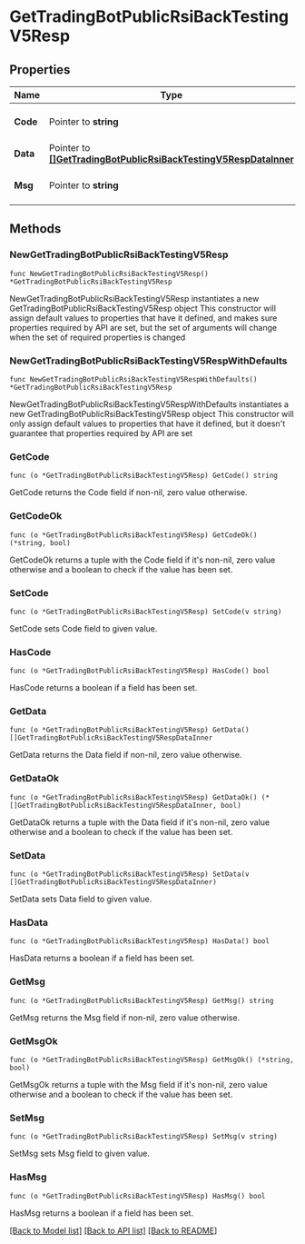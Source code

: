 # GetTradingBotPublicRsiBackTestingV5Resp

## Properties

Name | Type | Description | Notes
------------ | ------------- | ------------- | -------------
**Code** | Pointer to **string** |  | [optional] [default to ""]
**Data** | Pointer to [**[]GetTradingBotPublicRsiBackTestingV5RespDataInner**](GetTradingBotPublicRsiBackTestingV5RespDataInner.md) |  | [optional] 
**Msg** | Pointer to **string** |  | [optional] [default to ""]

## Methods

### NewGetTradingBotPublicRsiBackTestingV5Resp

`func NewGetTradingBotPublicRsiBackTestingV5Resp() *GetTradingBotPublicRsiBackTestingV5Resp`

NewGetTradingBotPublicRsiBackTestingV5Resp instantiates a new GetTradingBotPublicRsiBackTestingV5Resp object
This constructor will assign default values to properties that have it defined,
and makes sure properties required by API are set, but the set of arguments
will change when the set of required properties is changed

### NewGetTradingBotPublicRsiBackTestingV5RespWithDefaults

`func NewGetTradingBotPublicRsiBackTestingV5RespWithDefaults() *GetTradingBotPublicRsiBackTestingV5Resp`

NewGetTradingBotPublicRsiBackTestingV5RespWithDefaults instantiates a new GetTradingBotPublicRsiBackTestingV5Resp object
This constructor will only assign default values to properties that have it defined,
but it doesn't guarantee that properties required by API are set

### GetCode

`func (o *GetTradingBotPublicRsiBackTestingV5Resp) GetCode() string`

GetCode returns the Code field if non-nil, zero value otherwise.

### GetCodeOk

`func (o *GetTradingBotPublicRsiBackTestingV5Resp) GetCodeOk() (*string, bool)`

GetCodeOk returns a tuple with the Code field if it's non-nil, zero value otherwise
and a boolean to check if the value has been set.

### SetCode

`func (o *GetTradingBotPublicRsiBackTestingV5Resp) SetCode(v string)`

SetCode sets Code field to given value.

### HasCode

`func (o *GetTradingBotPublicRsiBackTestingV5Resp) HasCode() bool`

HasCode returns a boolean if a field has been set.

### GetData

`func (o *GetTradingBotPublicRsiBackTestingV5Resp) GetData() []GetTradingBotPublicRsiBackTestingV5RespDataInner`

GetData returns the Data field if non-nil, zero value otherwise.

### GetDataOk

`func (o *GetTradingBotPublicRsiBackTestingV5Resp) GetDataOk() (*[]GetTradingBotPublicRsiBackTestingV5RespDataInner, bool)`

GetDataOk returns a tuple with the Data field if it's non-nil, zero value otherwise
and a boolean to check if the value has been set.

### SetData

`func (o *GetTradingBotPublicRsiBackTestingV5Resp) SetData(v []GetTradingBotPublicRsiBackTestingV5RespDataInner)`

SetData sets Data field to given value.

### HasData

`func (o *GetTradingBotPublicRsiBackTestingV5Resp) HasData() bool`

HasData returns a boolean if a field has been set.

### GetMsg

`func (o *GetTradingBotPublicRsiBackTestingV5Resp) GetMsg() string`

GetMsg returns the Msg field if non-nil, zero value otherwise.

### GetMsgOk

`func (o *GetTradingBotPublicRsiBackTestingV5Resp) GetMsgOk() (*string, bool)`

GetMsgOk returns a tuple with the Msg field if it's non-nil, zero value otherwise
and a boolean to check if the value has been set.

### SetMsg

`func (o *GetTradingBotPublicRsiBackTestingV5Resp) SetMsg(v string)`

SetMsg sets Msg field to given value.

### HasMsg

`func (o *GetTradingBotPublicRsiBackTestingV5Resp) HasMsg() bool`

HasMsg returns a boolean if a field has been set.


[[Back to Model list]](../README.md#documentation-for-models) [[Back to API list]](../README.md#documentation-for-api-endpoints) [[Back to README]](../README.md)


